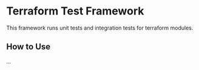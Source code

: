 # Terraform Test Framework

This framework runs unit tests and integration tests for terraform modules.

## How to Use
...